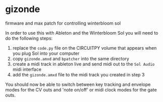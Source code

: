 # gizonde
firmware and max patch for controlling winterbloom sol

In order to use this with Ableton and the Winterbloom Sol you will need to do the following steps:

1) replace the `code.py` file on the CIRCUITPY volume that appears when you plug Sol into your computer
2) copy `gizonde.amxd` and `bpatcher` into the same directory
3) create a midi track in ableton live and send midi out to the `Sol Audio` midi interface
4) add the `gizonde.amxd` file to the midi track you created in step 3

You should now be able to switch between key tracking and envelope modes for the CV outs and 'note on/off' or midi clock modes for the gate outs.